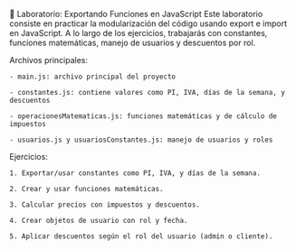 🧪 Laboratorio: Exportando Funciones en JavaScript
Este laboratorio consiste en practicar la modularización del código usando export e import en JavaScript. A lo largo de los ejercicios, trabajarás con constantes, funciones matemáticas, manejo de usuarios y descuentos por rol.

Archivos principales:

    - main.js: archivo principal del proyecto

    - constantes.js: contiene valores como PI, IVA, días de la semana, y descuentos

    - operacionesMatematicas.js: funciones matemáticas y de cálculo de impuestos

    - usuarios.js y usuariosConstantes.js: manejo de usuarios y roles

Ejercicios:

    1. Exportar/usar constantes como PI, IVA, y días de la semana.

    2. Crear y usar funciones matemáticas.

    3. Calcular precios con impuestos y descuentos.

    4. Crear objetos de usuario con rol y fecha.

    5. Aplicar descuentos según el rol del usuario (admin o cliente).